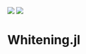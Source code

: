 [![](https://img.shields.io/badge/docs-stable-blue.svg)](https://andrewjradcliffe.github.io/Whitening.jl/stable)
[![](https://img.shields.io/badge/docs-dev-blue.svg)](https://andrewjradcliffe.github.io/Whitening.jl/dev)
# Whitening.jl
